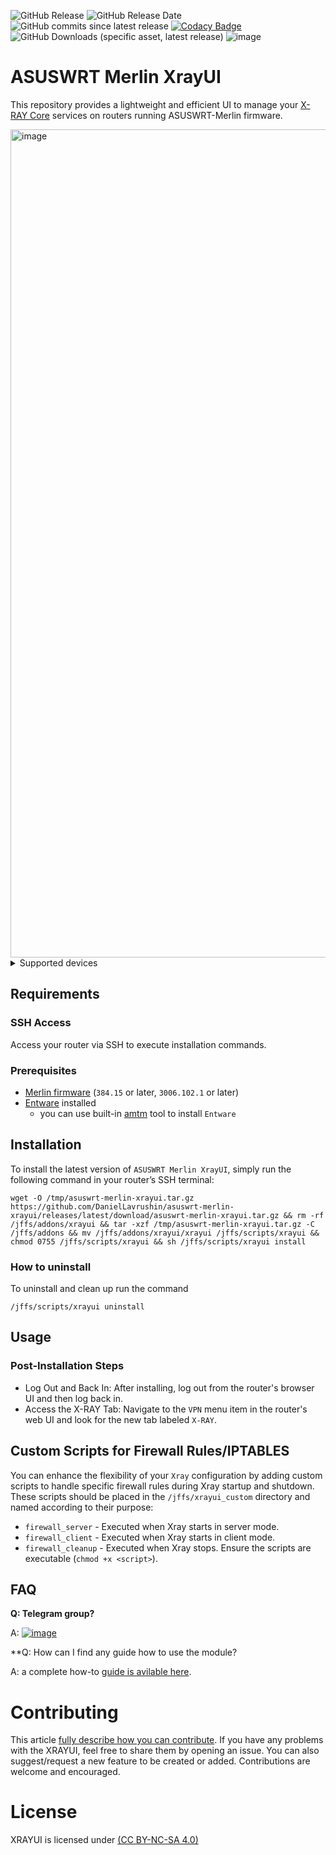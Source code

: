 ![GitHub Release](https://img.shields.io/github/v/release/daniellavrushin/asuswrt-merlin-xrayui?logoColor=violet)
![GitHub Release Date](https://img.shields.io/github/release-date/daniellavrushin/asuswrt-merlin-xrayui)
![GitHub commits since latest release](https://img.shields.io/github/commits-since/daniellavrushin/asuswrt-merlin-xrayui/latest)
[![Codacy Badge](https://app.codacy.com/project/badge/Grade/5afa683e2930418a9b13efac6537aad8)](https://app.codacy.com/gh/DanielLavrushin/asuswrt-merlin-xrayui/dashboard?utm_source=gh&utm_medium=referral&utm_content=&utm_campaign=Badge_grade)
![GitHub Downloads (specific asset, latest release)](https://img.shields.io/github/downloads/daniellavrushin/asuswrt-merlin-xrayui/latest/total)
![image](https://img.shields.io/github/downloads/DanielLavrushin/asuswrt-merlin-xrayui/total?label=total%20downloads)

# ASUSWRT Merlin XrayUI

This repository provides a lightweight and efficient UI to manage your [X-RAY Core](https://github.com/XTLS/Xray-core) services on routers running ASUSWRT-Merlin firmware.

<img width="800" height="1325" alt="image" src="https://github.com/user-attachments/assets/fdea28a1-fcf4-43fb-ab55-f1d8a343e6c5" />

<details>
    <summary>Supported devices</summary>
    In general, all devices that can run Merlin-WRT firmware (`384.15` or later, `3006.102.1` or later) are supported. Below is the list of models where xrayui has been proven to work:

- RT-AC66U
- RT-AC68U
- RT-AX58U
- TUF-AX5400
- RT-AX92U
- RT-AX86U
- RT-AX88U
- GT-AX11000
- GT-AXE11000
- GT-AX6000
- RT-AX86U Pro
- RT-AX88U Pro
- GT-AX11000 Pro
- RT-BE88U
</details>

## Requirements

### SSH Access

Access your router via SSH to execute installation commands.

### Prerequisites

- [Merlin firmware](https://www.asuswrt-merlin.net/download) (`384.15` or later, `3006.102.1` or later)
- [Entware](https://github.com/Entware/Entware/wiki/Install-on-Asus-stock-firmware) installed
  - you can use built-in [amtm](https://diversion.ch/amtm.html) tool to install `Entware`

## Installation

To install the latest version of `ASUSWRT Merlin XrayUI`, simply run the following command in your router’s SSH terminal:

```shell
wget -O /tmp/asuswrt-merlin-xrayui.tar.gz https://github.com/DanielLavrushin/asuswrt-merlin-xrayui/releases/latest/download/asuswrt-merlin-xrayui.tar.gz && rm -rf /jffs/addons/xrayui && tar -xzf /tmp/asuswrt-merlin-xrayui.tar.gz -C /jffs/addons && mv /jffs/addons/xrayui/xrayui /jffs/scripts/xrayui && chmod 0755 /jffs/scripts/xrayui && sh /jffs/scripts/xrayui install
```

### How to uninstall

To uninstall and clean up run the command

```shell
/jffs/scripts/xrayui uninstall
```

## Usage

### Post-Installation Steps

- Log Out and Back In: After installing, log out from the router's browser UI and then log back in.
- Access the X-RAY Tab: Navigate to the `VPN` menu item in the router's web UI and look for the new tab labeled `X-RAY`.

## Custom Scripts for Firewall Rules/IPTABLES

You can enhance the flexibility of your `Xray` configuration by adding custom scripts to handle specific firewall rules during Xray startup and shutdown.
These scripts should be placed in the `/jffs/xrayui_custom` directory and named according to their purpose:

- `firewall_server` - Executed when Xray starts in server mode.
- `firewall_client` - Executed when Xray starts in client mode.
- `firewall_cleanup` - Executed when Xray stops.
  Ensure the scripts are executable (`chmod +x <script>`).

## FAQ

**Q: Telegram group?**

A: [![image](https://github.com/user-attachments/assets/3128e51b-ecaf-4b1e-baf9-74876ba67589)](https://t.me/asusxray)

**Q: How can I find any guide how to use the module?

A: a complete how-to [guide is avilable here](https://daniellavrushin.github.io/asuswrt-merlin-xrayui/en/install).

# Contributing

This article [fully describe how you can contribute](<https://github.com/DanielLavrushin/asuswrt-merlin-xrayui/wiki/Developer-Onboarding-for-XrayUI-(Asuswrt%E2%80%90Merlin)>).
If you have any problems with the XRAYUI, feel free to share them by opening an issue.
You can also suggest/request a new feature to be created or added. Contributions are welcome and encouraged.

# License

XRAYUI is licensed under [(CC BY-NC-SA 4.0)](https://creativecommons.org/licenses/by-nc-sa/4.0/)
